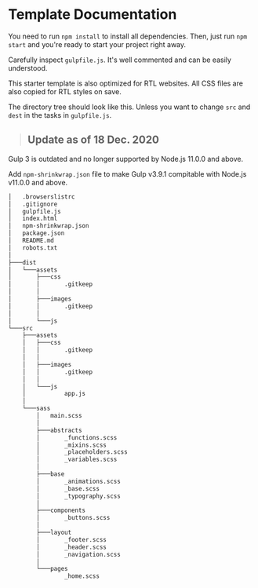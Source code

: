 # Template Documentation

You need to run `npm install` to install all dependencies. Then, just run `npm start` and you're ready to start your project right away.

Carefully inspect `gulpfile.js`. It's well commented and can be easily understood.

This starter template is also optimized for RTL websites. All CSS files are also copied for RTL styles on save.

The directory tree should look like this. Unless you want to change `src` and `dest` in the tasks in `gulpfile.js`.

> ## Update as of 18 Dec. 2020

Gulp 3 is outdated and no longer supported by Node.js 11.0.0 and above.

Add `npm-shrinkwrap.json` file to make Gulp v3.9.1 compitable with Node.js v11.0.0 and above.

```bash
│   .browserslistrc
│   .gitignore
│   gulpfile.js
│   index.html
│   npm-shrinkwrap.json
│   package.json
│   README.md
│   robots.txt
│
├───dist
│   └───assets
│       ├───css
│       │       .gitkeep
│       │
│       ├───images
│       │       .gitkeep
│       │
│       └───js
└───src
    ├───assets
    │   ├───css
    │   │       .gitkeep
    │   │
    │   ├───images
    │   │       .gitkeep
    │   │
    │   └───js
    │           app.js
    │
    └───sass
        │   main.scss
        │
        ├───abstracts
        │       _functions.scss
        │       _mixins.scss
        │       _placeholders.scss
        │       _variables.scss
        │
        ├───base
        │       _animations.scss
        │       _base.scss
        │       _typography.scss
        │
        ├───components
        │       _buttons.scss
        │
        ├───layout
        │       _footer.scss
        │       _header.scss
        │       _navigation.scss
        │
        └───pages
                _home.scss
```
